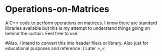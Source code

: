 # Operations-on-Matrices
A C++ code to perform operations on matrices. I know there are standard libraries available but this is my attempt to understand things going on behind the curtain. Feel free to use.

#Also, I intend to convert this into header file/s or library. Also just for educational purposes and reference :)
Later >_<
